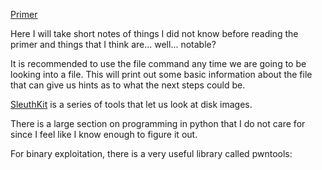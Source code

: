 [Primer](https://primer.picoctf.org/#_gui_fu_to_shell_fu)

Here I will take short notes of things I did not know before reading the primer and things that I think are... well... notable?

It is recommended to use the file command any time we are going to be looking into a file. This will print out some basic information about the file that can give us hints as to what the next steps could be.

[SleuthKit](https://www.sleuthkit.org/sleuthkit/desc.php) is a series of tools that let us look at disk images. 

There is a large section on programming in python that I do not care for since I feel like I know enough to figure it out.

For binary exploitation, there is a very useful library called pwntools:

